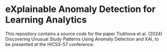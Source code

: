 # eXplainable Anomaly Detection for Learning Analytics
This repository contains a source code for the paper Tiukhova et al. (2024) Discovering Unusual Study Patterns Using Anomaly Detection and XAI, to be presented at the HICSS-57 conference.
